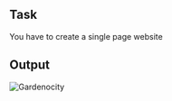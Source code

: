 ## Task
You have to create a single page website
## Output
![Gardenocity](https://user-images.githubusercontent.com/84303726/134135644-9ad54f4c-e884-4129-9db0-05280d9f257d.png)
